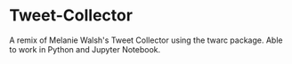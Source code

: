 # Tweet-Collector
A remix of Melanie Walsh's Tweet Collector using the twarc package. Able to work in Python and Jupyter Notebook.
